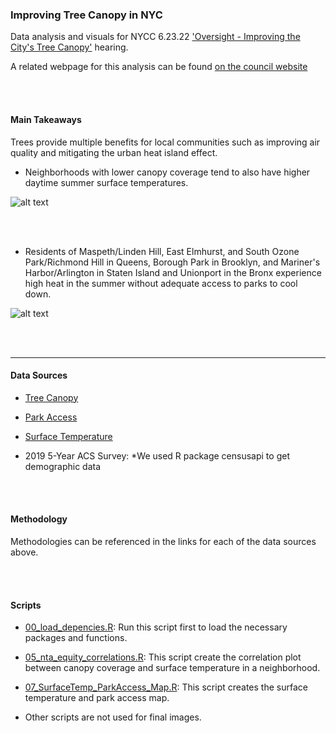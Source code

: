 ### Improving Tree Canopy in NYC
Data analysis and visuals for NYCC 6.23.22 ['Oversight - Improving the City's Tree Canopy'](https://legistar.council.nyc.gov/MeetingDetail.aspx?ID=980035&GUID=1AE8CA84-78F5-44F3-A7B9-9FDBF8D396D1) hearing.

A related webpage for this analysis can be found [on the council website](https://council.nyc.gov/data/heat/)

<br>
<br>

#### Main Takeaways
Trees provide multiple benefits for local communities such as improving air quality and mitigating the urban heat island effect.

- Neighborhoods with lower canopy coverage tend to also have higher daytime summer surface temperatures. 

![alt text](https://newyorkcitycouncil.github.io/tree_canopy_2022/visuals/canopy_temp_plot.png)

<br>
<br>

- Residents of Maspeth/Linden Hill, East Elmhurst, and South Ozone Park/Richmond Hill in Queens, Borough Park in Brooklyn, and Mariner's Harbor/Arlington in Staten Island and Unionport in the Bronx experience high heat in the summer without adequate access to parks to cool down. 

![alt text](https://newyorkcitycouncil.github.io/tree_canopy_2022/visuals/temp_park_access_map.png)

<br>
<br>

***  

#### Data Sources 

- [Tree Canopy](https://zenodo.org/record/5210261#.Yqjlt9PMJTY)

- [Park Access](https://github.com/NewYorkCityCouncil/park_equity_covid_2022)

- [Surface Temperature](https://github.com/NewYorkCityCouncil/resiliency)

- 2019 5-Year ACS Survey: *We used R package censusapi to get demographic data

<br>
<br>

#### Methodology 

Methodologies can be referenced in the links for each of the data sources above. 

<br>
<br>

#### Scripts

- [00_load_depencies.R](https://github.com/NewYorkCityCouncil/tree_canopy_2022/blob/main/code/00_load_dependencies.R): Run this script first to load the necessary packages and functions. 

- [05_nta_equity_correlations.R](https://github.com/NewYorkCityCouncil/tree_canopy_2022/blob/main/code/05_nta_equity_correlations.R): This script create the correlation plot between canopy coverage and surface temperature in a neighborhood. 

- [07_SurfaceTemp_ParkAccess_Map.R](https://github.com/NewYorkCityCouncil/tree_canopy_2022/blob/main/code/07_SurfaceTemp_ParkAccess_Map.R): This script creates the surface temperature and park access map. 

- Other scripts are not used for final images. 
